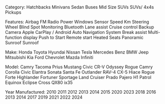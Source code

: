 Category:
Hatchbacks
Minivans
Sedan
Buses
Mid Size SUVs
SUVs/ 4x4s
Pickups

Features:
Airbag
FM Radio
Power Windows
Sensor
Speed Km
Steering Wheel
Blind Spot Monitoring
Bluetooth
Lane assist
Cruise control
Backup Camera
Apple CarPlay / Android Auto
Navigation System
Break assist
Multi-function display
Push to Start
Remote start
Heated Seats
Panoramic Sunroof
Sunroof


Make:
Honda
Toyota
Hyundai
Nissan
Tesla
Mercedes Benz
BMW
Jeep
Mitsubishi
Kia
Ford
Chevrolet
Mazda
Infiniti


Model:
Camry
Tacoma
Prius
Mustang
Civic
CR-V
Odyssey
Rogue
Camry
Corolla
Civic
Elantra
Sonata
Santa Fe
Outlander
RAV-4
CX-5
Hiace
Rogue
Forte
Highlander
Fortuner
Sportage
Land Cruiser Prado
Pajero
H1
Patrol
Equinox
Eclipse Cross
QX80
ix35


Year Manufactured:
2010
2011
2012
2013
2014
2015
2020
2023
2018
2016
2013
2014
2017
2019
2021
2022
2024